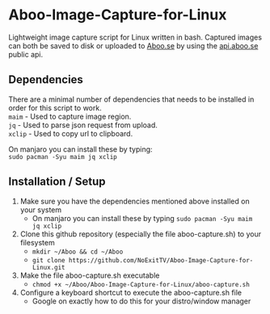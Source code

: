 # Aboo-Image-Capture-for-Linux
Lightweight image capture script for Linux written in bash. Captured images can both be saved to disk or uploaded to [Aboo.se](https://aboo.se/)
by using the [api.aboo.se](https://api.aboo.se/) public api.

## Dependencies
There are a minimal number of dependencies that needs to be installed in order for this script to work.  
`maim` - Used to capture image region.  
`jq` - Used to parse json request from upload.  
`xclip` - Used to copy url to clipboard.  

On manjaro you can install these by typing:  
`sudo pacman -Syu maim jq xclip`

## Installation / Setup
1. Make sure you have the dependencies mentioned above installed on your system
    * On manjaro you can install these by typing `sudo pacman -Syu maim jq xclip`
2. Clone this github repository (especially the file aboo-capture.sh) to your filesystem
    * `mkdir ~/Aboo && cd ~/Aboo`
    * `git clone https://github.com/NoExitTV/Aboo-Image-Capture-for-Linux.git`
3. Make the file aboo-capture.sh executable
    * `chmod +x ~/Aboo/Aboo-Image-Capture-for-Linux/aboo-capture.sh`
4. Configure a keyboard shortcut to execute the aboo-capture.sh file
    * Google on exactly how to do this for your distro/window manager